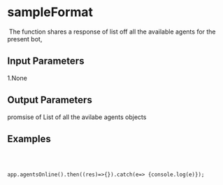 
# sampleFormat
​
The function shares a response of list off all the available agents for the present bot,
​
## Input Parameters
1.None
​
## Output Parameters
promsise of List of all the avilabe agents objects
​
## Examples
​
```

app.agentsOnline().then((res)=>{}).catch(e=> {console.log(e)});


```
​
>
